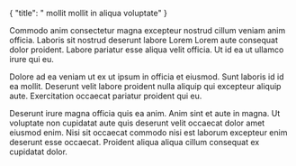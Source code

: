 {
  "title": " mollit mollit in aliqua voluptate"
}

Commodo anim consectetur magna excepteur nostrud cillum veniam anim officia. Laboris sit nostrud deserunt labore Lorem Lorem aute consequat dolor proident. Labore pariatur esse aliqua velit officia. Ut id ea ut ullamco irure qui eu.

Dolore ad ea veniam ut ex ut ipsum in officia et eiusmod. Sunt laboris id id ea mollit. Deserunt velit labore proident nulla aliquip qui excepteur aliquip aute. Exercitation occaecat pariatur proident qui eu.

Deserunt irure magna officia quis ea anim. Anim sint et aute in magna. Ut voluptate non cupidatat aute quis deserunt velit occaecat dolor amet eiusmod enim. Nisi sit occaecat commodo nisi est laborum excepteur enim deserunt esse occaecat. Proident aliqua aliqua cillum consequat ex cupidatat dolor.